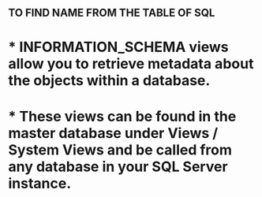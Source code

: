 ## TO FIND NAME FROM THE TABLE OF SQL

# * INFORMATION_SCHEMA views allow you to retrieve metadata about the objects within a database. 
# * These views can be found in the master database under Views / System Views and be called from any database in your SQL Server instance.